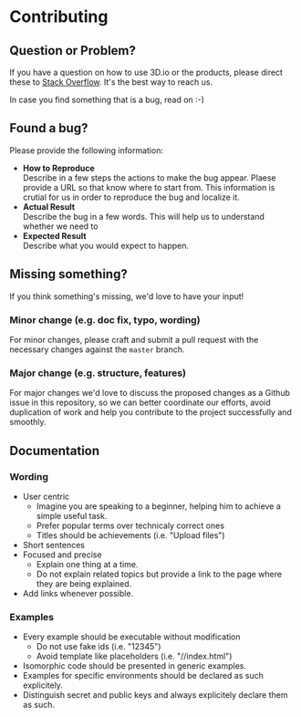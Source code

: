 # Contributing

## Question or Problem?

If you have a question on how to use 3D.io or the products, please direct these to [Stack Overflow](https://stackoverflow.com/questions/tagged/aframe%20and%203d.io%20or%20archilogic). It's the best way to reach us.

In case you find something that is a bug, read on :-)

## Found a bug?

Please provide the following information:
* **How to Reproduce**<br>
  Describe in a few steps the actions to make the bug appear. Plaese provide a URL so that know where to start from. This information is crutial for us in order to reproduce the bug and localize it.
* **Actual Result**<br>
  Describe the bug in a few words. This will help us to understand whether we need to 
* **Expected Result**<br>
  Describe what you would expect to happen.

## Missing something?

If you think something's missing, we'd love to have your input!

### Minor change (e.g. doc fix, typo, wording)

For minor changes, please craft and submit a pull request with the necessary changes against the `master` branch.

### Major change (e.g. structure, features)

For major changes we'd love to discuss the proposed changes as a Github issue in this repository, so we can better coordinate our efforts, avoid duplication of work and help you contribute to the project successfully and smoothly.

## Documentation

### Wording
* User centric
  * Imagine you are speaking to a beginner, helping him to achieve a simple useful task.
  * Prefer popular terms over technicaly correct ones
  * Titles should be achievements (i.e. "Upload files")
* Short sentences
* Focused and precise
  * Explain one thing at a time.
  * Do not explain related topics but provide a link to the page where they are being explained. 
* Add links whenever possible. 

### Examples
* Every example should be executable without modification
  * Do not use fake ids (i.e. "12345")
  * Avoid template like placeholders (i.e. "/<your-folder>/index.html")
* Isomorphic code should be presented in generic examples.
* Examples for specific environments should be declared as such explicitely.
* Distinguish secret and public keys and always explicitely declare them as such.
